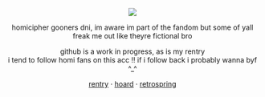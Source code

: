 <div align="center">
  
![](https://komarev.com/ghpvc/?username=decipherhomicide&color=red)

</div>

<div align="center">

homicipher gooners dni, im aware im part of the fandom but some of yall freak me out like theyre fictional bro
</div>

<div align="center">
github is a work in progress, as is my rentry
</div>

<div align="center">
i tend to follow homi fans on this acc !! if i follow back i probably wanna byf ^_^
</div>

<div align="center">

[rentry](https://rentry.co/-prettiestprincess) · [hoard](https://rentry.co/nakoshoard) · [retrospring](https://retrospring.net/@anthropicdesire)

</div>
